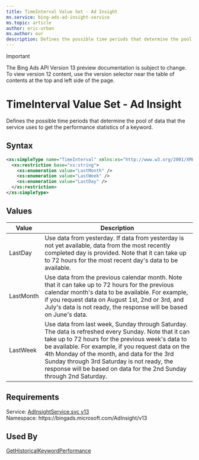```yaml
---
title: TimeInterval Value Set - Ad Insight
ms.service: bing-ads-ad-insight-service
ms.topic: article
author: eric-urban
ms.author: eur
description: Defines the possible time periods that determine the pool of data that the service uses to get the performance statistics of a keyword.
---
```

> [!IMPORTANT]
> The Bing Ads API Version 13 preview documentation is subject to change. To view version 12 content, use the version selector near the table of contents at the top and left side of the page.

# TimeInterval Value Set - Ad Insight
Defines the possible time periods that determine the pool of data that the service uses to get the performance statistics of a keyword.

## Syntax
```xml
<xs:simpleType name="TimeInterval" xmlns:xs="http://www.w3.org/2001/XMLSchema">
  <xs:restriction base="xs:string">
    <xs:enumeration value="LastMonth" />
    <xs:enumeration value="LastWeek" />
    <xs:enumeration value="LastDay" />
  </xs:restriction>
</xs:simpleType>
```

## <a name="values"></a>Values

|Value|Description|
|-----------|---------------|
|<a name="lastday"></a>LastDay|Use data from yesterday. If data from yesterday is not yet available, data from the most recently completed day is provided. Note that it can take up to 72 hours for the most recent day's data to be available.|
|<a name="lastmonth"></a>LastMonth|Use data from the previous calendar month. Note that it can take up to 72 hours for the previous calendar month's data to be available. For example, if you request data on August 1st, 2nd or 3rd, and July's data is not ready, the response will be based on June's data.|
|<a name="lastweek"></a>LastWeek|Use data from last week, Sunday through Saturday. The data is refreshed every Sunday. Note that it can take up to 72 hours for the previous week's data to be available. For example, if you request data on the 4th Monday of the month, and data for the 3rd Sunday through 3rd Saturday is not ready, the response will be based on data for the 2nd Sunday through 2nd Saturday.|

## Requirements
Service: [AdInsightService.svc v13](https://adinsight.api.bingads.microsoft.com/Api/Advertiser/AdInsight/v13/AdInsightService.svc)  
Namespace: https\://bingads.microsoft.com/AdInsight/v13  

## Used By
[GetHistoricalKeywordPerformance](gethistoricalkeywordperformance.md)  
